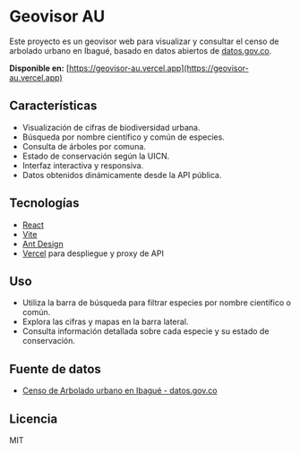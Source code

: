 # Geovisor AU

Este proyecto es un geovisor web para visualizar y consultar el censo de arbolado urbano en Ibagué, basado en datos abiertos de [datos.gov.co](https://www.datos.gov.co/).

**Disponible en:** [https://geovisor-au.vercel.app](https://geovisor-au.vercel.app)

## Características

- Visualización de cifras de biodiversidad urbana.
- Búsqueda por nombre científico y común de especies.
- Consulta de árboles por comuna.
- Estado de conservación según la UICN.
- Interfaz interactiva y responsiva.
- Datos obtenidos dinámicamente desde la API pública.

## Tecnologías

- [React](https://react.dev/)
- [Vite](https://vitejs.dev/)
- [Ant Design](https://ant.design/)
- [Vercel](https://vercel.com/) para despliegue y proxy de API

## Uso

- Utiliza la barra de búsqueda para filtrar especies por nombre científico o común.
- Explora las cifras y mapas en la barra lateral.
- Consulta información detallada sobre cada especie y su estado de conservación.

## Fuente de datos

- [Censo de Arbolado urbano en Ibagué - datos.gov.co](https://www.datos.gov.co/Ambiente-y-Desarrollo-Sostenible/Censo-de-Arbolado-urbano-en-Ibagu-Sria-Ambiente-y-/am4p-tz7w/about_data)

## Licencia

MIT
